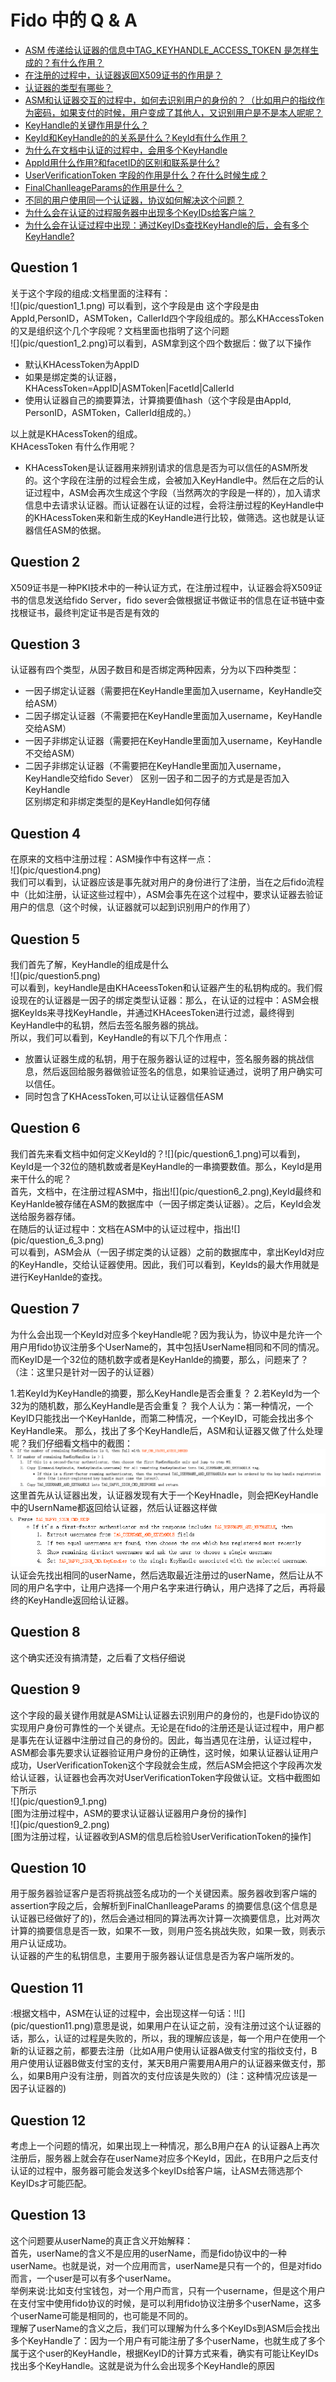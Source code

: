 #  Fido 中的 Q & A

  * [ASM 传递给认证器的信息中TAG_KEYHANDLE_ACCESS_TOKEN 是怎样生成的？有什么作用？](#1)
  *  [在注册的过程中，认证器返回X509证书的作用是？](#2)
  *  [认证器的类型有哪些？](#3)
  *   [ASM和认证器交互的过程中，如何去识别用户的身份的？（比如用户的指纹作为密码，如果支付的时候，用户变成了其他人，又识别用户是不是本人呢呢？](#4)
  *   [KeyHandle的关键作用是什么？](#5)
  *   [KeyId和KeyHandle的的关系是什么？KeyId有什么作用？](#6)
  *   [为什么在文档中认证的过程中，会用多个KeyHandle](#7)
  *   [AppId用什么作用?和facetID的区别和联系是什么?](#8)
  *   [UserVerificationToken 字段的作用是什么？在什么时候生成？](#9)
  *   [FinalChanlleageParams的作用是什么？](#10)
  *   [不同的用户使用同一个认证器，协议如何解决这个问题？](#11)
  *   [为什么会在认证的过程服务器中出现多个KeyIDs给客户端？](#12)
  *   [为什么会在认证过程中出现：通过KeyIDs查找KeyHandle的后，会有多个KeyHandle?](#13)



  <h2 id="1">Question 1</h2>
   关于这个字段的组成:文档里面的注释有：</br>![](pic/question1_1.png) 可以看到，这个字段是由  这个字段是由AppId,PersonID，ASMToken，CallerId四个字段组成的。那么KHAccessToken的又是组织这个几个字段呢？文档里面也指明了这个问题
<br/>![](pic/question1_2.png)可以看到，ASM拿到这个四个数据后：做了以下操作
   
   *  默认KHAcessToken为AppID
   *  如果是绑定类的认证器，KHAcessToken=AppID|ASMToken|FacetId|CallerId
   *  使用认证器自己的摘要算法，计算摘要值hash（这个字段是由AppId,  PersonID，ASMToken，CallerId组成的。）
   
 以上就是KHAcessToken的组成。</br> KHAcessToken 有什么作用呢？
   
  * KHAcessToken是认证器用来辨别请求的信息是否为可以信任的ASM所发的。这个字段在注册的过程会生成，会被加入KeyHandle中。然后在之后的认证过程中，ASM会再次生成这个字段（当然两次的字段是一样的），加入请求信息中去请求认证器。而认证器在认证的过程，会将注册过程的KeyHandle中的KHAcessToken来和新生成的KeyHandle进行比较，做筛选。这也就是认证器信任ASM的依据。


  <h2 id="2">Question 2</h2>
  X509证书是一种PKI技术中的一种认证方式，在注册过程中，认证器会将X509证书的信息发送给fido Server，fido sever会做根据证书做证书的信息在证书链中查找根证书，最终判定证书是否是有效的
 
 <h2 id="3">Question 3</h2> 
  认证器有四个类型，从因子数目和是否绑定两种因素，分为以下四种类型：
   
   * 一因子绑定认证器（需要把在KeyHandle里面加入username，KeyHandle交给ASM）
   * 二因子绑定认证器（不需要把在KeyHandle里面加入username，KeyHandle交给ASM）
   * 一因子非绑定认证器（需要把在KeyHandle里面加入username，KeyHandle不交给ASM）
   * 二因子非绑定认证器（不需要把在KeyHandle里面加入username，KeyHandle交给fido Sever）
   区别一因子和二因子的方式是是否加入KeyHandle</br>区别绑定和非绑定类型的是KeyHandle如何存储

   <h2 id="4">Question 4</h2>
 在原来的文档中注册过程：ASM操作中有这样一点：</br>
 ![](pic/question4.png)</br>我们可以看到，认证器应该是事先就对用户的身份进行了注册，当在之后fido流程中（比如注册，认证这些过程中），ASM会事先在这个过程中，要求认证器去验证用户的信息（这个时候，认证器就可以起到识别用户的作用了）

  <h2 id="5">Question 5</h2>我们首先了解，KeyHandle的组成是什么</br>![](pic/question5.png)</br>
 可以看到，keyHandle是由KHAceessToken和认证器产生的私钥构成的。我们假设现在的认证器是一因子的绑定类型认证器：那么，在认证的过程中：ASM会根据KeyIds来寻找KeyHandle，并通过KHAceesToken进行过滤，最终得到KeyHandle中的私钥，然后去签名服务器的挑战。</br>所以，我们可以看到，KeyHandle的有以下几个作用点：</br>
   
   *  放置认证器生成的私钥，用于在服务器认证的过程中，签名服务器的挑战信息，然后返回给服务器做验证签名的信息，如果验证通过，说明了用户确实可以信任。
   *  同时包含了KHAcessToken,可以让认证器信任ASM
 
  <h2 id="6">Question 6</h2>
  我们首先来看文档中如何定义KeyId的？![](pic/question6_1.png)可以看到，KeyId是一个32位的随机数或者是KeyHandle的一串摘要数值。那么，KeyId是用来干什么的呢？</br>首先，文档中，在注册过程ASM中，指出![](pic/question6_2.png),KeyId最终和KeyHanlde被存储在ASM的数据库中（一因子绑定类认证器）。之后，KeyId会发送给服务器存储。</br>在随后的认证过程中：文档在ASM中的认证过程中，指出![](pic/question_6_3.png) </br>可以看到，ASM会从（一因子绑定类的认证器）之前的数据库中，拿出KeyId对应的KeyHandle，交给认证器使用。因此，我们可以看到，KeyIds的最大作用就是进行KeyHanlde的查找。

  <h2 id="7">Question 7</h2>
   为什么会出现一个KeyId对应多个keyHandle呢？因为我认为，协议中是允许一个用户用fido协议注册多个UserName的，其中包括UserName相同和不同的情况。而KeyID是一个32位的随机数字或者是KeyHanlde的摘要，那么，问题来了？（注：这里只是针对一因子的认证器）

1.若KeyId为KeyHandle的摘要，那么KeyHandle是否会重复？
2.若KeyId为一个32为的随机数，那么KeyHandle是否会重复？
我个人认为：第一种情况，一个KeyID只能找出一个KeyHanlde，而第二种情况，一个KeyID，可能会找出多个KeyHandle来。
那么，找出了多个KeyHandle后，ASM和认证器又做了什么处理呢？我们仔细看文档中的截图：![](pic/question7_1.png)这里首先从认证器出发，认证器发现有大于一个KeyHnadle，则会把KeyHandle中的UsernName都返回给认证器，然后认证器这样做![](pic/question7_2.png)认证会先找出相同的userName，然后选取最近注册过的userName，然后让从不同的用户名字中，让用户选择一个用户名字来进行确认，用户选择了之后，再将最终的KeyHandle返回给认证器。
    
  <h2 id="8">Question 8</h2>这个确实还没有搞清楚，之后看了文档仔细说
  
  
  <h2 id="9">Question 9</h2>这个字段的最关键作用就是ASM让认证器去识别用户的身份的，也是Fido协议的实现用户身份可靠性的一个关键点。无论是在fido的注册还是认证过程中，用户都是事先在认证器中注册过自己的身份的。因此，每当遇见在注册，认证过程中，ASM都会事先要求认证器验证用户身份的正确性，这时候，如果认证器认证用户成功，UserVerificationToken这个字段就会生成，然后ASM会把这个字段再次发给认证器，认证器也会再次对UserVerificationToken字段做认证。文档中截图如下所示</br>![](pic/question9_1.png)</br>[图为注册过程中，ASM的要求认证器认证器用户身份的操作]</br>![](pic/question9_2.png)</br>[图为注册过程，认证器收到ASM的信息后检验UserVerificationToken的操作]
  
 <h2 id="10">Question 10</h2>用于服务器验证客户是否将挑战签名成功的一个关键因素。服务器收到客户端的assertion字段之后，会解析到FinalChanlleageParams 的摘要信息(这个信息是认证器已经做好了的)，然后会通过相同的算法再次计算一次摘要信息，比对两次计算的摘要信息是否一致，如果不一致，则用户签名挑战失败，如果一致，则表示用户认证成功。</br>认证器的产生的私钥信息，主要用于服务器认证信息是否为客户端所发的。

 <h2 id="11">Question 11</h2>:根据文档中，ASM在认证的过程中，会出现这样一句话：!![](pic/question11.png)意思是说，如果用户在认证之前，没有注册过这个认证器的话，那么，认证的过程是失败的，所以，我的理解应该是，每一个用户在使用一个新的认证器之前，都要去注册（比如A用户使用认证器A做支付宝的指纹支付，B用户使用认证器B做支付宝的支付，某天B用户需要用A用户的认证器来做支付，那么，如果B用户没有注册，则首次的支付应该是失败的）(注：这种情况应该是一因子认证器的)
 
<h2 id="12">Question 12</h2>考虑上一个问题的情况，如果出现上一种情况，那么B用户在A 的认证器A上再次注册后，服务器上就会存在userName对应多个KeyId，因此，在B用户之后支付认证的过程中，服务器可能会发送多个keyIDs给客户端，让ASM去筛选那个KeyIDs才可能匹配。

 <h2 id="13">Question 13</h2>这个问题要从userName的真正含义开始解释：</br>首先，userName的含义不是应用的userName，而是fido协议中的一种userName。也就是说，对一个应用而言，userName是只有一个的，但是对fido而言，一个user是可以有多个userName。</br>举例来说:比如支付宝钱包，对一个用户而言，只有一个username，但是这个用户在支付宝中使用fido协议的时候，是可以利用fido协议注册多个userName，这多个userName可能是相同的，也可能是不同的。</br>
 理解了userName的含义之后，我们可以理解为什么多个KeyIDs到ASM后会找出多个KeyHandle了：因为一个用户有可能注册了多个userName，也就生成了多个属于这个user的KeyHandle，根据KeyID的计算方式来看，确实有可能让KeyIDs找出多个KeyHandle。这就是说为什么会出现多个KeyHandle的原因
